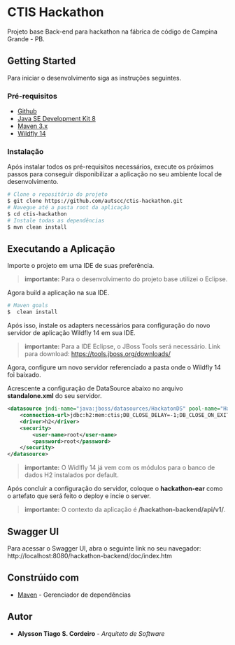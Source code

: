 # CTIS Hackathon

Projeto base Back-end para hackathon na fábrica de código de Campina Grande - PB.

## Getting Started

Para iniciar o desenvolvimento siga as instruções seguintes.

### Pré-requisitos

* [Github](https://github.com/)
* [Java SE Development Kit 8](https://www.oracle.com/)
* [Maven 3.x](https://maven.apache.org/)
* [Wildfly 14](https://wildfly.org/news/2018/08/30/WildFly14-Final-Released/)

### Instalação

Após instalar todos os pré-requisitos necessários, execute os próximos passos para conseguir disponibilizar a aplicação no seu ambiente local de desenvolvimento.

```sh
# Clone o repositório do projeto
$ git clone https://github.com/autscc/ctis-hackathon.git
# Navegue até a pasta root da aplicação
$ cd ctis-hackathon
# Instale todas as dependências
$ mvn clean install
```
## Executando a Aplicação

Importe o projeto em uma IDE de suas preferência.

> **importante:** Para o desenvolvimento do projeto base utilizei o Eclipse.

Agora build a aplicação na sua IDE.

```sh
# Maven goals
$  clean install
```

Após isso, instale os adapters necessários para configuração do novo servidor de aplicação Wildfly 14 em sua IDE. 

> **importante:** Para a IDE Eclipse, o JBoss Tools será necessário. Link para download: https://tools.jboss.org/downloads/

Agora, configure um novo servidor referenciado a pasta onde o Wildfly 14 foi baixado.

Acrescente a configuração de DataSource abaixo no arquivo **standalone.xml** do seu servidor.

```xml
<datasource jndi-name="java:jboss/datasources/HackatonDS" pool-name="HackatonDS" enabled="true" use-java-context="true">
    <connection-url>jdbc:h2:mem:ctis;DB_CLOSE_DELAY=-1;DB_CLOSE_ON_EXIT=FALSE;INIT=CREATE SCHEMA IF NOT EXISTS hackaton</connection-url>
    <driver>h2</driver>
    <security>
        <user-name>root</user-name>
        <password>root</password>
    </security>
</datasource>
```

> **importante:** O Widlfly 14 já vem com os módulos para o banco de dados H2 instalados por default.

Após concluir a configuração do servidor, coloque o **hackathon-ear** como o artefato que será feito o deploy e incie o server.

> **importante:** O contexto da aplicação é **/hackathon-backend/api/v1/**.

## Swagger UI

Para acessar o Swagger UI, abra o seguinte link no seu navegador: http://localhost:8080/hackathon-backend/doc/index.htm

## Constrúido com

* [Maven](https://maven.apache.org/) - Gerenciador de dependências

## Autor

* **Alysson Tiago S. Cordeiro** - *Arquiteto de Software*
